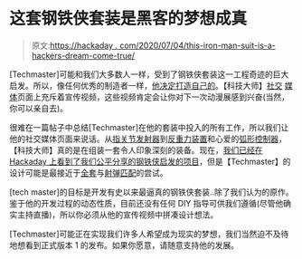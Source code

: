 # 这套钢铁侠套装是黑客的梦想成真

> 原文:[https://hackaday . com/2020/07/04/this-iron-man-suit-is-a-hackers-dream-come-true/](https://hackaday.com/2020/07/04/this-iron-man-suit-is-a-hackers-dream-come-true/)

[Techmaster]可能和我们大多数人一样，受到了钢铁侠套装这一工程奇迹的巨大启发。所以，像任何优秀的制造者一样，[他决定打造自己的](https://www.instagram.com/techmaster_2020/)。【科技大师】[社交](https://www.tiktok.com/@techmaster_2020) [媒体](https://www.instagram.com/techmaster_2020/)页面上充斥着宣传视频，这些视频肯定会让你对下一次动漫展感到兴奋(当然，你可以亲自去)。

很难在一篇帖子中总结[Techmaster]在他的套装中投入的所有工作，所以我们让他的社交媒体页面来说话。从[指关节发射器](https://www.instagram.com/p/CAJaNCCJEvJ/)到[反重力装置](https://www.tiktok.com/@techmaster_2020/video/6839427675673791749?lang=en)和心爱的[弧形控制器](https://www.instagram.com/p/B9Zsbv0p8Ww/)，【科技大师】真的是在组装一套令人印象深刻的装备。现在，[我们已经在 Hackaday 上看到了我们公平分享的](https://hackaday.com/2013/11/12/a-simple-servo-hack-for-an-iron-man-helmet/)[钢铁侠启发的项目](https://hackaday.com/2011/07/14/incredible-1000-mw-iron-man-repulsor-beam/)，但是【Techmaster】的设计可能是最接近于[全套](https://hackaday.com/2017/02/09/iron-man-in-iron/)与[射弹匹配](https://www.tiktok.com/@techmaster_2020/video/6829022931985698054?lang=en)的尝试。

[tech master]的目标是开发有史以来最逼真的钢铁侠套装..除了我们认为的原作。鉴于他的开发过程的动态性质，目前还没有任何 DIY 指导可供我们遵循(尽管他确实主持直播)，所以你必须从他的宣传视频中拼凑设计想法。

[Techmaster]可能正在实现我们许多人希望成为现实的梦想，我们当然迫不及待地想看到正式版本 1 的发布。如果你愿意，请随意支持他的发展。